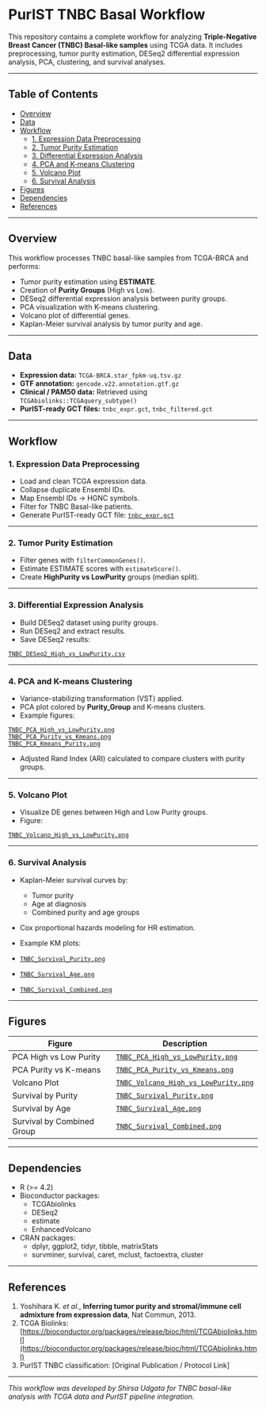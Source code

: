 # PurIST TNBC Basal Workflow

This repository contains a complete workflow for analyzing **Triple-Negative Breast Cancer (TNBC) Basal-like samples** using TCGA data. It includes preprocessing, tumor purity estimation, DESeq2 differential expression analysis, PCA, clustering, and survival analyses.

---

## Table of Contents

- [Overview](#overview)
- [Data](#data)
- [Workflow](#workflow)
  - [1. Expression Data Preprocessing](#1-expression-data-preprocessing)
  - [2. Tumor Purity Estimation](#2-tumor-purity-estimation)
  - [3. Differential Expression Analysis](#3-differential-expression-analysis)
  - [4. PCA and K-means Clustering](#4-pca-and-k-means-clustering)
  - [5. Volcano Plot](#5-volcano-plot)
  - [6. Survival Analysis](#6-survival-analysis)
- [Figures](#figures)
- [Dependencies](#dependencies)
- [References](#references)

---

## Overview

This workflow processes TNBC basal-like samples from TCGA-BRCA and performs:

- Tumor purity estimation using **ESTIMATE**.
- Creation of **Purity Groups** (High vs Low).
- DESeq2 differential expression analysis between purity groups.
- PCA visualization with K-means clustering.
- Volcano plot of differential genes.
- Kaplan-Meier survival analysis by tumor purity and age.

---

## Data

- **Expression data:** `TCGA-BRCA.star_fpkm-uq.tsv.gz`
- **GTF annotation:** `gencode.v22.annotation.gtf.gz`
- **Clinical / PAM50 data:** Retrieved using `TCGAbiolinks::TCGAquery_subtype()`
- **PurIST-ready GCT files:** `tnbc_expr.gct`, `tnbc_filtered.gct`

---

## Workflow

### 1. Expression Data Preprocessing

- Load and clean TCGA expression data.
- Collapse duplicate Ensembl IDs.
- Map Ensembl IDs → HGNC symbols.
- Filter for TNBC Basal-like patients.
- Generate PurIST-ready GCT file: [`tnbc_expr.gct`](tnbc_expr.gct)

---

### 2. Tumor Purity Estimation

- Filter genes with `filterCommonGenes()`.
- Estimate ESTIMATE scores with `estimateScore()`.
- Create **HighPurity vs LowPurity** groups (median split).

---

### 3. Differential Expression Analysis

- Build DESeq2 dataset using purity groups.
- Run DESeq2 and extract results.
- Save DESeq2 results:

[`TNBC_DESeq2_High_vs_LowPurity.csv`](TNBC_DESeq2_High_vs_LowPurity.csv)

---

### 4. PCA and K-means Clustering

- Variance-stabilizing transformation (VST) applied.
- PCA plot colored by **Purity_Group** and K-means clusters.
- Example figures:

[`TNBC_PCA_High_vs_LowPurity.png`](TNBC_PCA_High_vs_LowPurity.png)  
[`TNBC_PCA_Purity_vs_Kmeans.png`](TNBC_PCA_Purity_vs_Kmeans.png)  
[`TNBC_PCA_Kmeans_Purity.png`](TNBC_PCA_Kmeans_Purity.png)

- Adjusted Rand Index (ARI) calculated to compare clusters with purity groups.

---

### 5. Volcano Plot

- Visualize DE genes between High and Low Purity groups.
- Figure:

[`TNBC_Volcano_High_vs_LowPurity.png`](TNBC_Volcano_High_vs_LowPurity.png)

---

### 6. Survival Analysis

- Kaplan-Meier survival curves by:
  - Tumor purity
  - Age at diagnosis
  - Combined purity and age groups
- Cox proportional hazards modeling for HR estimation.
- Example KM plots:

- [`TNBC_Survival_Purity.png`](figures/TNBC_Survival_Purity.png)  
- [`TNBC_Survival_Age.png`](figures/TNBC_Survival_Age.png)  
- [`TNBC_Survival_Combined.png`](figures/TNBC_Survival_Combined.png)

---

## Figures

| Figure | Description |
|--------|-------------|
| PCA High vs Low Purity | [`TNBC_PCA_High_vs_LowPurity.png`](TNBC_PCA_High_vs_LowPurity.png) |
| PCA Purity vs K-means | [`TNBC_PCA_Purity_vs_Kmeans.png`](TNBC_PCA_Purity_vs_Kmeans.png) |
| Volcano Plot | [`TNBC_Volcano_High_vs_LowPurity.png`](TNBC_Volcano_High_vs_LowPurity.png) |
| Survival by Purity | [`TNBC_Survival_Purity.png`](figures/TNBC_Survival_Purity.png) |
| Survival by Age | [`TNBC_Survival_Age.png`](figures/TNBC_Survival_Age.png) |
| Survival by Combined Group | [`TNBC_Survival_Combined.png`](figures/TNBC_Survival_Combined.png) |

---

## Dependencies

- R (>= 4.2)
- Bioconductor packages:
  - TCGAbiolinks
  - DESeq2
  - estimate
  - EnhancedVolcano
- CRAN packages:
  - dplyr, ggplot2, tidyr, tibble, matrixStats
  - survminer, survival, caret, mclust, factoextra, cluster

---

## References

1. Yoshihara K. *et al.*, **Inferring tumor purity and stromal/immune cell admixture from expression data**, Nat Commun, 2013.  
2. TCGA Biolinks: [https://bioconductor.org/packages/release/bioc/html/TCGAbiolinks.html](https://bioconductor.org/packages/release/bioc/html/TCGAbiolinks.html)  
3. PurIST TNBC classification: [Original Publication / Protocol Link]

---

*This workflow was developed by Shirsa Udgata for TNBC basal-like analysis with TCGA data and PurIST pipeline integration.*
